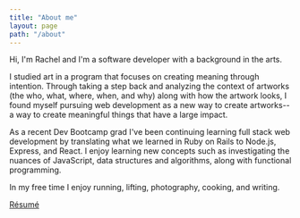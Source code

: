 ```yaml
---
title: "About me"
layout: page
path: "/about"
---
```


Hi, I'm Rachel and I'm a software developer with a background in the arts.

I studied art in a program that focuses on creating meaning through intention. Through taking a step back and analyzing the context of artworks (the who, what, where, when, and why) along with how the artwork looks, I found myself pursuing web development as a new way to create artworks--a way to create meaningful things that have a large impact.

As a recent Dev Bootcamp grad I've been continuing learning full stack web development by translating what we learned in Ruby on Rails to Node.js, Express, and React. I enjoy learning new concepts such as investigating the nuances of JavaScript, data structures and algorithms, along with functional programming.

In my free time I enjoy running, lifting, photography, cooking, and writing.

<a target="_blank" href="./RMunoz.pdf">R&eacute;sum&eacute;</a>